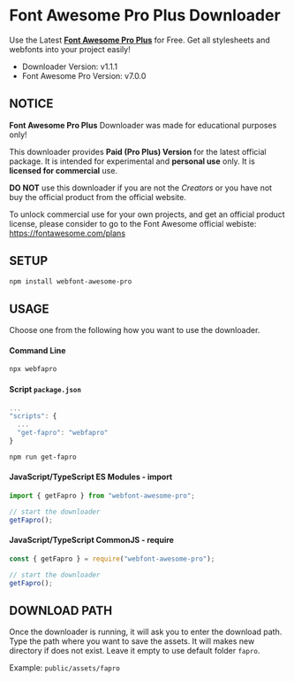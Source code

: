# Font Awesome Pro Plus Downloader

Use the Latest [**Font Awesome Pro Plus**](https://fontawesome.com/) for Free. Get all stylesheets and webfonts into your project easily!

- Downloader Version: v1.1.1
- Font Awesome Pro Version: v7.0.0

## NOTICE
**Font Awesome Pro Plus** Downloader was made for educational purposes only!

This downloader provides **Paid (Pro Plus) Version** for the latest official package. It is intended for experimental and **personal use** only. It is **licensed for commercial** use.

**DO NOT** use this downloader if you are not the *Creators* or you have not buy the official product from the official website.

To unlock commercial use for your own projects, and get an official product license, please consider to go to the Font Awesome official webiste: https://fontawesome.com/plans

## SETUP

```bash
npm install webfont-awesome-pro
```

## USAGE

Choose one from the following how you want to use the downloader.

#### Command Line
```bash
npx webfapro
```

#### Script `package.json`
```javascript
...
"scripts": {
  ...
  "get-fapro": "webfapro"
}
```
```bash
npm run get-fapro
```

#### JavaScript/TypeScript ES Modules - import
```javascript
import { getFapro } from "webfont-awesome-pro";

// start the downloader
getFapro();
```

#### JavaScript/TypeScript CommonJS - require
```javascript
const { getFapro } = require("webfont-awesome-pro");

// start the downloader
getFapro();
```

## DOWNLOAD PATH

Once the downloader is running, it will ask you to enter the download path. Type the path where you want to save the assets. It will makes new directory if does not exist. Leave it empty to use default folder `fapro`.

Example: `public/assets/fapro`
